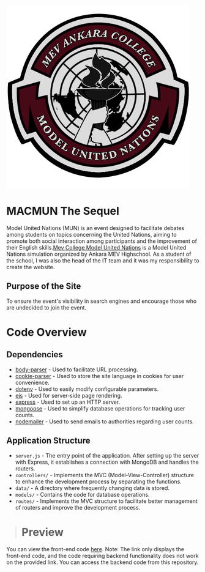![MACMUN Logo](./public/images/logo480x480.png)
# MACMUN The Sequel

Model United Nations (MUN) is an event designed to facilitate debates among students on topics concerning the United Nations, aiming to promote both social interaction among participants and the improvement of their English skills.<a href="https://mevcollegemun.web.app/" target="_blank">Mev College Model United Nations</a> is a Model United Nations simulation organized by Ankara MEV Highschool. As a student of the school, I was also the head of the IT team and it was my responsibility to create the website.

## Purpose of the Site
To ensure the event's visibility in search engines and encourage those who are undecided to join the event.

# Code Overview

## Dependencies
- [body-parser](https://www.npmjs.com/package/body-parser) - Used to facilitate URL processing.
- [cookie-parser](https://www.npmjs.com/package/cookie-parser) - Used to store the site language in cookies for user convenience.
- [dotenv](https://www.npmjs.com/package/dotenv) - Used to easily modify configurable parameters.
- [ejs](https://www.npmjs.com/package/ejs) - Used for server-side page rendering.
- [express](https://www.npmjs.com/package/express) - Used to set up an HTTP server.
- [mongoose](https://www.npmjs.com/package/mongoose) - Used to simplify database operations for tracking user counts.
- [nodemailer](https://www.npmjs.com/package/nodemailer) - Used to send emails to authorities regarding user counts.

## Application Structure
- `server.js` - The entry point of the application. After setting up the server with Express, it establishes a connection with MongoDB and handles the routers.
- `controllers/` -  Implements the MVC (Model-View-Controller) structure to enhance the development process by separating the functions.
- `data/` - A directory where frequently changing data is stored.
- `models/` - Contains the code for database operations.
- `routes/` - Implements the MVC structure to facilitate better management of routers and improve the development process.

> # Preview

You can view the front-end code <a href="https://mevcollegemun.web.app/" target="_blank">here</a>.
Note: The link only displays the front-end code, and the code requiring backend functionality does not work on the provided link. You can access the backend code from this repository.